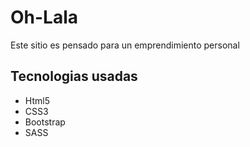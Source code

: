 <h1>Oh-Lala</h1>
<p>Este sitio es pensado para un emprendimiento personal</p>

<h2>Tecnologias usadas</h2>
<ul>
<li>Html5</li>
<li>CSS3</li>
<li>Bootstrap</li>
<li>SASS</li>
</ul>